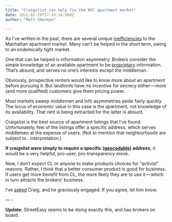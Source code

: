 ```yaml
---
title: "Craigslist can help fix the NYC apartment market"
date: 2012-02-26T17:43:14.000Z
author: "Matt Sherman"

---
```


As I’ve written in the past, there are several unique [inefficiencies](http://clipperhouse.com/2012/02/04/disrupting-the-nyc-rental-information-market/) to the Manhattan apartment market. Many can’t be helped in the short term, owing to an endemically tight market.

One that can be helped is information asymmetry. Brokers consider the simple knowledge of an available apartment to be [proprietary](https://twitter.com/#!/craignewmark/status/173812280687996928) information. That’s absurd, and serves no one’s interests except the middleman.

Obviously, prospective renters would like to know more about an apartment before pursuing it. But landlords have no incentive for secrecy either — more (and more qualified) customers give them pricing power.

Most markets sweep middlemen and info asymmetries aside fairly quickly. The locus of economic value in this case is the apartment, not knowledge of its availability. That rent is being extracted for the latter is absurd.

Craigslist is the best source of apartment listings that I’ve found. Unfortunately, few of the listings offer a specific address, which serves middlemen at the expense of users. (Not to mention that neighborhoods are subject to…interpretation.)

**If craigslist were simply to require a specific (**[**geocodable**](http://en.wikipedia.org/wiki/Geocoding)**) address**, it would be a very helpful, pro-user, pro-transparency move.

Now, I don’t expect CL or anyone to make products choices for “activist” reasons. Rather, I think that a better consumer product is good for business. If users get more benefit from CL, the more likely they are to use it — which in turn attracts the brokers’ business.

I’ve [asked](https://twitter.com/#!/clipperhouse/status/173802793629519872) Craig, and he graciously engaged. If you agree, let him know.

— -

**Update:** StreetEasy seems to be doing exactly this, and has brokers on board.
